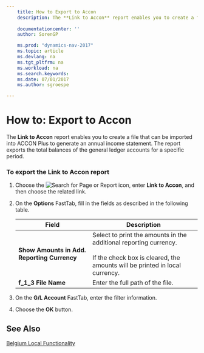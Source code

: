 ```yaml
---
    title: How to Export to Accon 
    description: The **Link to Accon** report enables you to create a file that can be imported into ACCON Plus to generate an annual income statement. The report exports the total balances of the general ledger accounts for a specific period.
    
    documentationcenter: ''
    author: SorenGP

    ms.prod: "dynamics-nav-2017"
    ms.topic: article
    ms.devlang: na
    ms.tgt_pltfrm: na
    ms.workload: na
    ms.search.keywords:
    ms.date: 07/01/2017
    ms.author: sgroespe

---
```

# How to: Export to Accon
The **Link to Accon** report enables you to create a file that can be imported into ACCON Plus to generate an annual income statement. The report exports the total balances of the general ledger accounts for a specific period.  
  
### To export the Link to Accon report  
  
1.  Choose the ![Search for Page or Report](media/ui-search/search_small.png "Search for Page or Report icon") icon, enter **Link to Accon**, and then choose the related link.  
  
2.  On the **Options** FastTab, fill in the fields as described in the following table.  
  
    |Field|Description|  
    |---------------------------------|---------------------------------------|  
    |**Show Amounts in Add. Reporting Currency**|Select to print the amounts in the additional reporting currency.<br /><br /> If the check box is cleared, the amounts will be printed in local currency.|  
    |**f_1_3 File Name**|Enter the full path of the file.|  
  
3.  On the **G/L Account** FastTab, enter the filter information.  
  
4.  Choose the **OK** button.  
  
## See Also  
 [Belgium Local Functionality](belgium-local-functionality.md)
